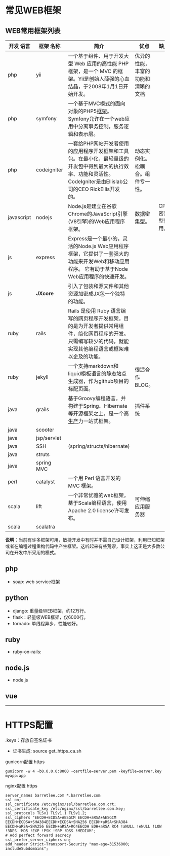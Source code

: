 
# 常见WEB框架

##  WEB常用框架列表

| 开发   语言 | 框架   名称 | 简介                                                         | 优点                               | 缺点            |
| ----------- | ----------- | ------------------------------------------------------------ | ---------------------------------- | --------------- |
| php         | yii         | 一个基于组件、用于开发大型 Web 应用的高性能 PHP 框架，是一个 MVC 的框架。Yii是创始人薛强的心血结晶，于2008年1月1日开始开发。 | 优异的性能，丰富的功能和清晰的文档 |                 |
| php         | symfony     | 一个基于MVC模式的面向对象的PHP5[框架](http://baike.so.com/doc/1863840-1971314.html)。Symfony允许在一个web应用中分离事务控制，服务逻辑和表示层。 |                                    |                 |
| php         | codeigniter | 一套给PHP网站开发者使用的应用程序开发框架和工具包。在最小化，最轻量级的开发包中得到最大的执行效率、功能和灵活性。   CodeIgniter是由Ellislab公司的CEO RickEllis开发的。 | 动态实例化。松耦合。组件专一性。   |                 |
| javascript  | nodejs      | Node.js是建立在谷歌Chrome的JavaScript引擎(V8引擎)的Web应用程序框架。 | 数据密集型。                       | CPU密集型慎用。 |
| js          | express     | Express是一个最小的，灵活的Node.js Web应用程序框架，它提供了一套强大的功能来开发Web和移动应用程序。 它有助于基于Node Web应用程序的快速开发。 |                                    |                 |
| js          | **JXcore**  | 引入了包装和源文件和其他资源加密成JX包一个独特的功能。       |                                    |                 |
| ruby        | rails       | Rails 是使用 Ruby 语言编写的网页程序开发框架，目的是为开发者提供常用组件，简化网页程序的开发。只需编写较少的代码，就能实现其他编程语言或框架难以企及的功能。 |                                    |                 |
| ruby        | jekyll      | 一个支持markdown和liquid模板语言的静态站点生成器，作为github项目的标配页面。 | 很适合作BLOG。                     |                 |
| java        | grails      | 基于Groovy编程语言，并构建于Spring、Hibernate等开源框架之上，是一个高[生产](http://baike.so.com/doc/5381738-5618075.html)力一站式框架。 | 插件系统                           |                 |
| java        | scooter     |                                                              |                                    |                 |
| java        | jsp/servlet |                                                              |                                    |                 |
| java        | SSH         | (spring/structs/hibernate)                                   |                                    |                 |
| java        | struts      |                                                              |                                    |                 |
| java        | spring MVC  |                                                              |                                    |                 |
| perl        | catalyst    | 一个用 Perl 语言开发的 MVC 框架。                            |                                    |                 |
| scala       | lift        | 一个非常优雅的web框架，基于Scala编程语言，使用Apache 2.0 license许可发布。 | 可伸缩应用服务器                   |                 |
| scala       | scalatra    |                                                              |                                    |                 |

**说明**：当前有许多框架可用，敏捷开发中有时并不需自己设计框架，利用已知框架或者在编程过程重构代码中产生框架。这听起来有些荒谬，事实上这正是大多数公司在开发中所采用的模式。



## php

* soap: web service框架



## python

* django: 重量级WEB框架，约12万行。
* flask：轻量级WEB框架，仅6000行。
* tornado: 单线程异步，性能较好。



## ruby

* ruby-on-rails: 



## node.js

* node.js



## vue



---
# HTTPS配置
.keys：存放自签名证书
* 证书生成: source get_https_ca.sh

gunicorn配置 https
```shell
gunicorn -w 4 -b0.0.0.0:8000 -certfile=server.pem -keyfile=server.key myapp:app
```

nginx配置 https
```nginx
server_names barretlee.com *.barretlee.com
ssl on;
ssl_certificate /etc/nginx/ssl/barretlee.com.crt;
ssl_certificate_key /etc/nginx/ssl/barretlee.com.key;
ssl_protocols TLSv1 TLSv1.1 TLSv1.2;
ssl_ciphers "EECDH+ECDSA+AESGCM EECDH+aRSA+AESGCM EECDH+ECDSA+SHA384EECDH+ECDSA+SHA256 EECDH+aRSA+SHA384 EECDH+aRSA+SHA256 EECDH+aRSA+RC4EECDH EDH+aRSA RC4 !aNULL !eNULL !LOW !3DES !MD5 !EXP !PSK !SRP !DSS !MEDIUM";
# Add perfect forward secrecy
ssl_prefer_server_ciphers on;
add_header Strict-Transport-Security "max-age=31536000; includeSubdomains";
```